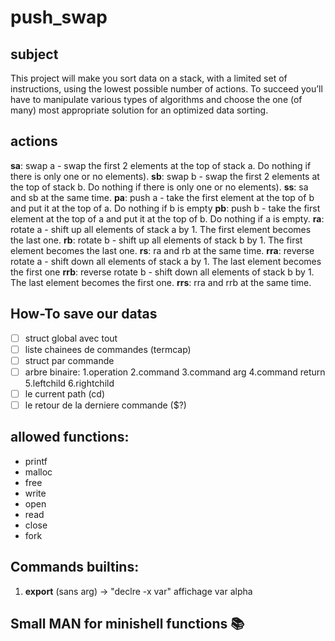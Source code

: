 # push_swap

## subject

This project will make you sort data on a stack, with a limited set of instructions, using
the lowest possible number of actions. To succeed you’ll have to manipulate various
types of algorithms and choose the one (of many) most appropriate solution for an
optimized data sorting.

## actions

**sa**: swap a - swap the first 2 elements at the top of stack a. Do nothing if there
is only one or no elements).
**sb**: swap b - swap the first 2 elements at the top of stack b. Do nothing if there
is only one or no elements).
**ss**: sa and sb at the same time.
**pa**: push a - take the first element at the top of b and put it at the top of a. Do
nothing if b is empty
**pb**: push b - take the first element at the top of a and put it at the top of b. Do
nothing if a is empty.
**ra**: rotate a - shift up all elements of stack a by 1. The first element becomes
the last one.
**rb**: rotate b - shift up all elements of stack b by 1. The first element becomes
the last one.
**rs**: ra and rb at the same time.
**rra**: reverse rotate a - shift down all elements of stack a by 1. The last element
becomes the first one
**rrb**: reverse rotate b - shift down all elements of stack b by 1. The last element
becomes the first one.
**rrs**: rra and rrb at the same time.

## How-To save our datas

- [ ] struct global avec tout 
- [ ] liste chainees de commandes (termcap)
- [ ] struct par commande 
- [ ] arbre binaire: 1.operation 2.command 3.command arg 4.command return 5.leftchild 6.rightchild
- [ ] le current path (cd)
- [ ] le retour de la derniere commande ($?)

## allowed functions:

- printf
- malloc
- free
- write
- open
- read
- close
- fork 

## Commands builtins:

1) **export** (sans arg) -> "declre -x var" affichage var alpha



## Small MAN for minishell functions 📚
